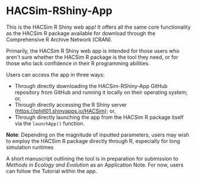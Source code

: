 # HACSim-RShiny-App

This is the HACSim R Shiny web app! It offers all the same core functionality as the HACSim R package available for download through the Comprehensive R Archive Network (CRAN).

Primarily, the HACSim R Shiny web app is intended for those users who aren't sure whether the HACSim R package is the tool they need, or for those who lack confidence in their R programming abilities.

Users can access the app in three ways:

- Through directly downloading the HACSim-RShiny-App GitHub repository from GitHub and running it locally on their operating system; or,
- Through directly accessing the R Shiny server (https://jphill01.shinyapps.io/HACSim); or,
- Through directly launching the app from the HACSim R package itself via the `launchApp()` function.

**Note**: Depending on the magnitude of inputted parameters, users may wish to employ the HACSim R package directly through R, especially for long simulation runtimes

A short manuscript outlining the tool is in preparation for submission to *Methods in Ecology and Evolution* as an Application Note. For now, users can follow the Tutorial within the app. 
